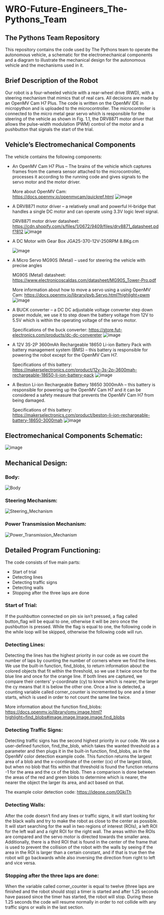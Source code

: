# WRO-Future-Engineers_The-Pythons_Team
## The Pythons Team Repository
 This repository contains the code used by The Pythons team to operate the autonomous vehicle, a schematic for the electromechanical components and a diagram to illustrate the mechanical design for the autonomous vehicle and the mechanisms used in it.
## Brief Description of the Robot
 Our robot is a four-wheeled vehicle with a rear-wheel drive (RWD), with a steering mechanism that mimics that of real cars. All decisions are made by an OpenMV Cam H7 Plus. The code is written on the OpenMV IDE in micropython and is uploaded to the microcontroller. The microcontroller is connected to the micro metal gear servo which is responsible for the steering of the vehicle as shown in Fig. 1.1, the DRV8871 motor driver that allows the pulse-width modulation (PWM) control of the motor and a pushbutton that signals the start of the trial.
 ## Vehicle’s Electromechanical Components
 The vehicle contains the following components:
-	An OpenMV Cam H7 Plus – The brains of the vehicle which captures frames from the camera sensor attached to the microcontroller, processes it according to the running code and gives signals to the servo motor and the motor driver. 
    
    More about OpenMV Cam: https://docs.openmv.io/openmvcam/quickref.html
    ![image](https://user-images.githubusercontent.com/107484564/191767974-c4ac8d4c-197d-43ef-9453-d02d1454cd74.png)
- A DRV8871 motor driver – a relatively small and powerful H-bridge that handles a single DC motor and can operate using 3.3V logic level signal.
  
    DRV8871 motor driver datasheet: https://cdn.shopify.com/s/files/1/0672/9409/files/drv8871_datasheet.pdf?812
    ![image](https://user-images.githubusercontent.com/107484564/191768509-38a471ba-5ada-4865-8609-ca343101a816.png)
- A DC Motor with Gear Box JGA25-370-12V-250RPM 8.8Kg.cm
    
    ![image](https://user-images.githubusercontent.com/107484564/191768721-baf5675d-61b0-4ce6-be95-6073432746ee.png)
- A Micro Servo MG90S (Metal) – used for steering the vehicle with precise angles

    MG90S (Metal) datasheet: https://www.electronicoscaldas.com/datasheet/MG90S_Tower-Pro.pdf 
    
    More information about how to move a servo using a using OpenMV Cam: https://docs.openmv.io/library/pyb.Servo.html?highlight=pwm
    ![image](https://user-images.githubusercontent.com/107484564/191768928-0f5628ac-f87c-4693-aeae-f167302f00e8.png)
- A BUCK converter – a DC DC adjustable voltage converter step down power module, we use it to step down the battery voltage from 12V to 5.5V which is within the operating voltage of the servo motor.

    Specifications of the buck converter: https://store.fut-electronics.com/products/dc-dc-convereter
    ![image](https://user-images.githubusercontent.com/107484564/191769331-c1df337c-1272-47e4-b48e-92753e67889d.png)
- A 12V 3S-2P 3600mAh Rechargeable 18650 Li-ion Battery Pack with battery management system (BMS) – this battery is responsible for powering the robot except for the OpenMV Cam H7.
    
    Specifications of this battery: https://makerselectronics.com/product/12v-3s-2p-3600mah-rechargeable-18650-li-ion-battery-pack
    ![image](https://user-images.githubusercontent.com/107484564/191769459-41c7e982-6fb7-461e-93d0-276fdf6ac371.png)
- A Beston Li-ion Rechargeable Battery 18650 3000mAh – this battery is responsible for powering up the OpenMV Cam H7 and it can be considered a safety measure that prevents the OpenMV Cam H7 from being damaged.

    Specifications of this battery: https://makerselectronics.com/product/beston-li-ion-rechargeable-battery-18650-3000mah
    ![image](https://user-images.githubusercontent.com/107484564/191769715-0ce22ef5-fef4-4065-8b3c-f8ed5e4db1bf.png)
## Electromechanical Components Schematic:
![image](https://user-images.githubusercontent.com/56698318/191783968-d04b70e0-0e6a-4d87-8c61-03c3c4a15eea.png)
## Mechanical Design:
### Body:
![Body](https://user-images.githubusercontent.com/56698318/191784822-b26f3efe-a254-46fd-bd41-e0083143811d.png)
### Steering Mechanism:
![Steering_Mechanism](https://user-images.githubusercontent.com/56698318/191784857-dd1bcb9d-09d6-416a-8199-0df89250b3c8.png)
### Power Transmission Mechanism:
![Power_Transmission_Mechanism](https://user-images.githubusercontent.com/56698318/191784846-6a9f51e0-a76e-47ec-8366-21b04e2b66bf.png)
## Detailed Program Functioning:
The code consists of five main parts:
- Start of trial
- Detecting lines
- Detecting traffic signs
- Detecting walls
- Stopping after the three laps are done
### Start of Trial:
If the pushbutton connected on pin six isn’t pressed, a flag called button_flag will be equal to one, otherwise it will be zero once the pushbutton is pressed. While the flag is equal to one, the following code in the while loop will be skipped, otherwise the following code will run.
### Detecting Lines:
Detecting the lines has the highest priority in our code as we count the number of laps by counting the number of corners where we find the lines. We use the built-in function, find_blobs, to return information about the colored objects that fit within the threshold, so we use it twice once for the blue line and once for the orange line. If both lines are captured, we compare their centers’ y-coordinate (cy) to know which is nearer, the larger the cy means that it is below the other one. Once a line is detected, a counting variable called corner_counter is incremented by one and a timer starts, which is used in order to not count the same line twice.

  More information about the function find_blobs: https://docs.openmv.io/library/omv.image.html?highlight=find_blobs#image.image.Image.image.find_blobs
### Detecting Traffic Signs:
Detecting traffic signs has the second highest priority in our code. We use a user-defined function, find_the_blob, which takes the wanted threshold as a parameter and then plugs it in the built-in function, find_blobs, as in the OpenMV color detection example code. This function returns the largest area of a blob and the x-coordinate of the center (cx) of the largest blob, but when no blob that fits within that threshold is found the function returns -1 for the area and the cx of the blob. Then a comparison is done between the areas of the red and green blobs to determine which is nearer, the nearer the object the larger its area, and act based on that.

  The example color detection code: https://ideone.com/0GkiTh
### Detecting Walls:
After the code doesn’t find any lines or traffic signs, it will start looking for the black walls and try to make the robot as close to the center as possible. It will start searching for the wall in two regions of interest (ROIs), a left ROI for the left wall and a right ROI for the right wall. The areas within the ROIs are compared and the servo motor is directed towards the smaller area. Additionally, there is a third ROI that is found in the center of the frame that is used to prevent the collision of the robot with the walls by seeing if the area in the ROI is larger than a certain constant, and if that is true then the robot will go backwards while also inversing the direction from right to left and vice versa.
### Stopping after the three laps are done:
When the variable called corner_counter is equal to twelve (three laps are finished and the robot should stop) a timer is started and after 1.25 seconds have passed since the timer has started, the robot will stop. During these 1.25 seconds the code will resume normally in order to not collide with any traffic signs or walls in the last section.

